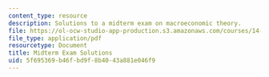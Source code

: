 ```yaml
---
content_type: resource
description: Solutions to a midterm exam on macroeconomic theory.
file: https://ol-ocw-studio-app-production.s3.amazonaws.com/courses/14-06-intermediate-macroeconomic-theory-spring-2003/5f695369b46fbd9f8b4043a881e046f9_midterm_solutions.pdf
file_type: application/pdf
resourcetype: Document
title: Midterm Exam Solutions
uid: 5f695369-b46f-bd9f-8b40-43a881e046f9
---
```

